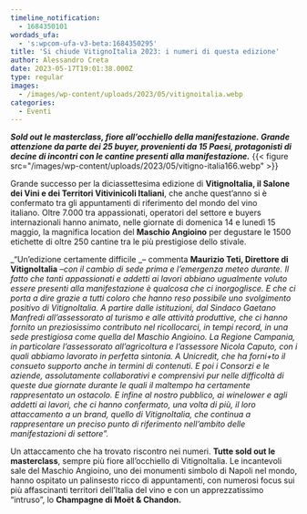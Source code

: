```yaml
---
timeline_notification:
  - 1684350101
wordads_ufa:
  - 's:wpcom-ufa-v3-beta:1684350295'
title: 'Si chiude VitignoItalia 2023: i numeri di questa edizione'
author: Alessandro Creta
date: 2023-05-17T19:01:38.000Z
type: regular
images:
  - /images/wp-content/uploads/2023/05/vitignoitalia.webp
categories:
  - Eventi
---
```


***Sold out le masterclass, fiore all’occhiello della manifestazione. Grande attenzione da parte dei 25 buyer, provenienti da 15 Paesi, protagonisti di decine di incontri con le cantine presenti alla manifestazione.***
{{\< figure src="/images/wp-content/uploads/2023/05/vitigno-italia166.webp" >}}

Grande successo per la diciassettesima edizione di **VitignoItalia, il Salone dei Vini e dei Territori Vitivinicoli Italiani**, che anche quest’anno si è confermato tra gli appuntamenti di riferimento del mondo del vino italiano. Oltre 7.000 tra appassionati, operatori del settore e buyers internazionali hanno animato, nelle giornate di domenica 14 e lunedì 15 maggio, la magnifica location del **Maschio Angioino** per degustare le 1500 etichette di oltre 250 cantine tra le più prestigiose dello stivale.

\_“Un’edizione certamente difficile \_– commenta **Maurizio Teti, Direttore di VitignoItalia** –*con il cambio di sede prima e l’emergenza meteo durante. Il fatto che tanti appassionati e addetti ai lavori abbiano ugualmente voluto essere presenti alla manifestazione è qualcosa che ci inorgoglisce. E che ci porta a dire grazie a tutti coloro che hanno reso possibile uno svolgimento positivo di VitignoItalia. A partire dalle istituzioni, dal Sindaco Gaetano Manfredi all’assessorato al turismo e alle attività produttive, che ci hanno fornito un preziosissimo contributo nel ricollocarci, in tempi record, in una sede prestigiosa come quella del Maschio Angioino. La Regione Campania, in particolare l’assessorato all’agricoltura e l’assessore Nicola Caputo, con i quali abbiamo lavorato in perfetta sintonia. A Unicredit, che ha forni+to il consueto supporto anche in termini di contenuti. E poi i Consorzi e le aziende, assolutamente collaborativi e comprensivi pur nelle difficoltà di queste due giornate durante le quali il maltempo ha certamente rappresentato un ostacolo. E infine al nostro pubblico, ai winelower e agli addetti ai lavori, che ci hanno confermato, una volta di più, il loro attaccamento a un brand, quello di VitignoItalia, che continua a rappresentare un preciso punto di riferimento nell’ambito delle manifestazioni di settore”.*

Un attaccamento che ha trovato riscontro nei numeri. **Tutte sold out le masterclass**, sempre più fiore all’occhiello di VitignoItalia. Le incantevoli sale del Maschio Angioino, uno dei monumenti simbolo di Napoli nel mondo, hanno ospitato un palinsesto ricco di appuntamenti, con numerosi focus sui più affascinanti territori dell’Italia del vino e con un apprezzatissimo “intruso”, lo **Champagne di Moët & Chandon.**
